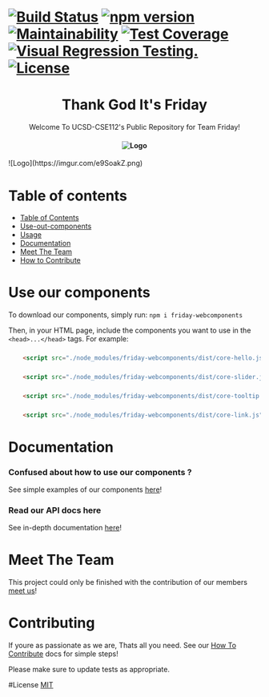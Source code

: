 [![Build Status](https://travis-ci.com/ucsd-cse112/team13.svg?branch=master)](https://travis-ci.com/ucsd-cse112/team13)
[![npm version](https://badge.fury.io/js/friday-webcomponents.svg)](https://badge.fury.io/js/friday-webcomponents)
[![Maintainability](https://api.codeclimate.com/v1/badges/326f35bc460bb3deb322/maintainability)](https://codeclimate.com/github/ucsd-cse112/team13/maintainability)
[![Test Coverage](https://api.codeclimate.com/v1/badges/326f35bc460bb3deb322/test_coverage)](https://codeclimate.com/github/ucsd-cse112/team13/test_coverage)
[![Visual Regression Testing.](https://percy.io/static/images/percy-badge.svg)](https://percy.io/ucsd-cse112/ucsd-cse112)
[![License](https://img.shields.io/badge/License-MIT-yellow.svg)](https://opensource.org/licenses/MIT)
=======================================

<h1 align="center"> Thank God It's Friday</h1>
<p align="center"> Welcome To UCSD-CSE112's Public Repository for Team Friday!</p>
<h4 align="center"> <img alt="Logo" src="https://imgur.com/e9SoakZ.png"></h4>
![Logo](https://imgur.com/e9SoakZ.png)

Table of contents
=================

<!--ts-->
   * [Table of Contents](#Table-of-contents)
   * [Use-out-components](#Use-our-components)
   * [Usage](#usage)
   * [Documentation](#Documentation)
   * [Meet The Team](#Meet-The-Team)
   * [How to Contribute](#Contributing)
<!--te-->

# Use our components
To download our components, simply run:
`npm i friday-webcomponents`

Then, in your HTML page, include the components you want to use in the `<head>...</head>` tags. For example:

### <core-hello>

```html
	<script src="./node_modules/friday-webcomponents/dist/core-hello.js"></script>
```

### <core-slider>

```html
	<script src="./node_modules/friday-webcomponents/dist/core-slider.js"></script>
```

### <core-tooltip>

```html
	<script src="./node_modules/friday-webcomponents/dist/core-tooltip.js"></script>
```

### <core-link>

```html
	<script src="./node_modules/friday-webcomponents/dist/core-link.js"></script>
```
# Documentation
### Confused about how to use our components ?
See simple examples of our components [here](https://github.com/ucsd-cse112/team13/blob/master/teamProfile.html)!<!-- todo -->
### Read our API docs here
See in-depth documentation [here](https://github.com/ucsd-cse112/team13/blob/master/teamProfile.html)! 

# Meet The Team
This project could only be finished with the contribution of our members
[meet us](https://github.com/ucsd-cse112/team13/blob/master/teamProfile.html)!

# Contributing
If youre as passionate as we are, Thats all you need. 
See our [How To Contribute](./CONTRIBUTING.md) docs for simple steps!

Please make sure to update tests as appropriate.

#License
[MIT](https://opensource.org/licenses/MIT)